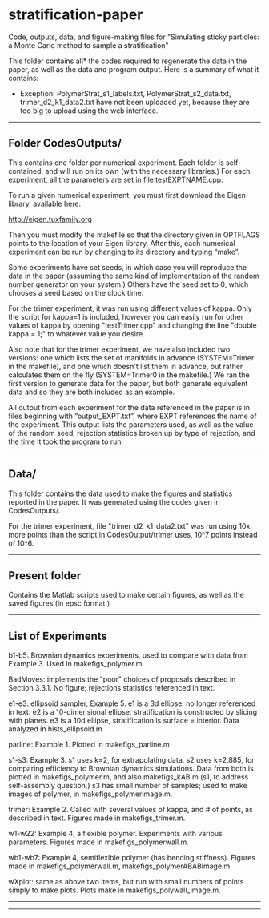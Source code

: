 # stratification-paper
Code, outputs, data, and figure-making files for "Simulating sticky particles: a Monte Carlo method to sample a stratification"

This folder contains all* the codes required to regenerate the data in the paper, 
as well as the data and program output. Here is a summary of what it contains: 

* Exception: PolymerStrat_s1_labels.txt, PolymerStrat_s2_data.txt, trimer_d2_k1_data2.txt have
not been uploaded yet, because they are too big to upload using the web interface. 


------------------------------------------------ 
Folder CodesOutputs/ 
------------------------------------------------ 

This contains one folder per numerical experiment. Each folder is self-contained, 
and will run on its own (with the necessary libraries.) 
For each experiment, all the parameters are set in file testEXPTNAME.cpp. 

To run a given numerical experiment, 
you must first download the Eigen library, available here: 

http://eigen.tuxfamily.org

Then you must modify the makefile so that the directory given in OPTFLAGS points to 
the location of your Eigen library. After this, each numerical experiment can be run 
by changing to its directory and typing “make”. 

Some experiments have set seeds, in which case you will reproduce the data in the 
paper (assuming the same kind of implementation of the random number generator 
on your system.) Others have the seed set to 0, which chooses a seed based on 
the clock time. 

For the trimer experiment, it was run using different values of kappa. Only the script 
for kappa=1 is included, however you can easily run for other values of kappa by 
opening "testTrimer.cpp" and changing the line "double kappa = 1;" to whatever value 
you desire. 

Also note that for the trimer experiment, we have also included two versions: one which 
lists the set of manifolds in advance (SYSTEM=Trimer in the makefile), and one which 
doesn't list them in advance, but rather calculates them on the fly (SYSTEM=Trimer0 
in the makefile.) We ran the first version to generate data for the paper, but both generate equivalent data and so they are both included as an example. 

All output from each experiment for the data referenced in the paper is in files 
beginning with “output_EXPT.txt”, where EXPT references the name of the experiment.
This output lists the parameters used, as well as the value of the random seed, 
rejection statistics broken up by type of rejection, and the time it took the program to run. 



------------------------------------------------ 
Data/ 
------------------------------------------------ 

This folder contains the data used to make the figures and statistics reported 
in the paper. It was generated using the codes given in CodesOutputs/. 

For the trimer experiment, file "trimer_d2_k1_data2.txt" was run using 10x more points
than the script in CodesOutput/trimer uses, 10^7 points instead of 10^6. 



------------------------------------------------ 
Present folder
------------------------------------------------ 

Contains the Matlab scripts used to make certain figures, as well as the saved 
figures (in epsc format.) 


------------------------------------------------ 
List of Experiments
------------------------------------------------ 

b1-b5: Brownian dynamics experiments, used to compare with data from Example 3. 
Used in makefigs_polymer.m. 


BadMoves: implements the "poor" choices of proposals described in Section 3.3.1. 
No figure; rejections statistics referenced in text. 


e1-e3: ellipsoid sampler, Example 5. 
e1 is a 3d ellipse, no longer referenced in text. 
e2 is a 10-dimensional ellipse, stratification is constructed by slicing with planes. 
e3 is a 10d ellipse, stratification is surface = interior. 
Data analyzed in hists_ellipsoid.m. 


parline: Example 1. Plotted in makefigs_parline.m 


s1-s3: Example 3. 
s1 uses k=2, for extrapolating data. 
s2 uses k=2.885, for comparing efficiency to Brownian dynamics simulations. 
Data from both is plotted in makefigs_polymer.m, and also makefigs_kAB.m (s1, 
to address self-assembly question.) 
s3 has small number of samples; used to make images of polymer, 
in makefigs_polymerimage.m. 


trimer: Example 2. Called with several values of kappa, and # of points, 
as described in text. Figures made in makefigs_trimer.m. 


w1-w22: Example 4, a flexible polymer. Experiments with various parameters. 
Figures made in makefigs_polymerwall.m. 


wb1-wb7: Example 4, semiflexible polymer (has bending stiffness). 
Figures made in makefigs_polymerwall.m, makefigs_polymerABABimage.m. 


wXplot: same as above two items, but run with small numbers of points simply 
to make plots. Plots make in makefigs_polywall_image.m. 


------------------------------------------------ 
------------------------------------------------ 

